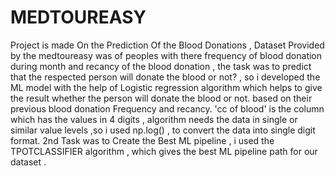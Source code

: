 # MEDTOUREASY
Project is made On the Prediction Of the Blood Donations ,
Dataset Provided by the medtoureasy was of peoples with there frequency of blood donation during month and recancy of the blood donation , 
the task was to predict that the respected person will donate the blood or not? ,
so i developed the ML model with the help of Logistic regression algorithm which helps to give the result whether the person will donate the blood or not. 
based on their previous blood donation Frequency and recancy.
'cc of blood' is the column which has the values in 4 digits , algorithm needs the data in single or similar value levels ,so i used np.log() , to convert the data into
single digit format.
2nd Task was to Create the Best ML pipeline , i used the TPOTCLASSIFIER algorithm , which gives the best ML pipeline path for our dataset .
